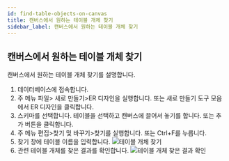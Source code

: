 ```yaml
---
id: find-table-objects-on-canvas
title: 캔버스에서 원하는 테이블 개체 찾기
sidebar_label: 캔버스에서 원하는 테이블 개체 찾기
---
```


## 캔버스에서 원하는 테이블 개체 찾기

캔버스에서 원하는 테이블 개체 찾기를 설명합니다.

1. 데이터베이스에 접속합니다.
2. 주 메뉴 파일> 새로 만들기>ER 디자인을 실행합니다. 또는 새로 만들기 도구 모음에서 ER 디자인을 클릭합니다.
3. 스키마를 선택합니다. 테이블을 선택하고 캔버스에 끌어서 놓기를 합니다. 또는 추가 버튼을 클릭합니다.
4. 주 메뉴 편집>찾기 및 바꾸기>찾기를 실행합니다. 또는 Ctrl+F를 누릅니다.
5. 찾기 창에 테이블 이름을 입력합니다.
![테이블 개체 찾기](https://s3.ap-northeast-2.amazonaws.com/sqlgate-manual-content/86B49BAF275F2FA5EF390FABA70504BF.jpg)
6. 관련 테이블 개체를 찾은 결과를 확인합니다.
![테이블 개체 찾은 결과 확인](https://s3.ap-northeast-2.amazonaws.com/sqlgate-manual-content/076A5056B6A58C49D5806D4666897907.jpg)


